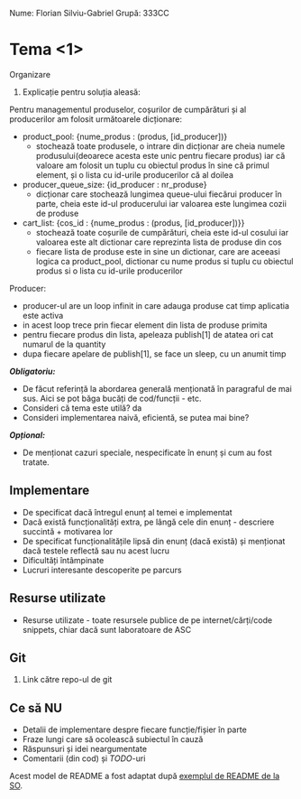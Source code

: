 Nume: Florian Silviu-Gabriel
Grupă: 333CC

# Tema <1> 

Organizare
1. Explicație pentru soluția aleasă:

Pentru managementul produselor, coșurilor de cumpărături și al producerilor am
folosit următoarele dicționare:
* product_pool: {nume_produs : (produs, [id_producer])}
  - stochează toate produsele, o intrare din dicționar are cheia numele
  produsului(deoarece acesta este unic pentru fiecare produs) iar că valoare
  am folosit un tuplu cu obiectul produs în sine că primul element, și o lista
  cu id-urile producerilor că al doilea
* producer_queue_size: {id_producer : nr_produse}
  - dicționar care stochează lungimea queue-ului fiecărui producer în parte,
  cheia este id-ul producerului iar valoarea este lungimea cozii de produse
* cart_list: {cos_id : {nume_produs : (produs, [id_producer])}}
  - stochează toate coșurile de cumpărături, cheia este id-ul cosului iar
  valoarea este alt dictionar care reprezinta lista de produse din cos
  - fiecare lista de produse este in sine un dictionar, care are aceeasi
  logica ca product_pool, dictionar cu nume produs si tuplu cu obiectul produs
  si o lista cu id-urile producerilor

Producer:
* producer-ul are un loop infinit in care adauga produse cat timp aplicatia
  este activa
* in acest loop trece prin fiecar element din lista de produse primita
* pentru fiecare produs din lista, apeleaza publish[1] de atatea ori cat
  numarul de la quantity
* dupa fiecare apelare de publish[1], se face un sleep, cu un anumit timp
  


***Obligatoriu:*** 


* De făcut referință la abordarea generală menționată în paragraful de mai sus. Aici se pot băga bucăți de cod/funcții - etc.
* Consideri că tema este utilă?
da
* Consideri implementarea naivă, eficientă, se putea mai bine?

***Opțional:***


* De menționat cazuri speciale, nespecificate în enunț și cum au fost tratate.


Implementare
-

* De specificat dacă întregul enunț al temei e implementat
* Dacă există funcționalități extra, pe lângă cele din enunț - descriere succintă + motivarea lor
* De specificat funcționalitățile lipsă din enunț (dacă există) și menționat dacă testele reflectă sau nu acest lucru
* Dificultăți întâmpinate
* Lucruri interesante descoperite pe parcurs


Resurse utilizate
-

* Resurse utilizate - toate resursele publice de pe internet/cărți/code snippets, chiar dacă sunt laboratoare de ASC

Git
-
1. Link către repo-ul de git

Ce să **NU**
-
* Detalii de implementare despre fiecare funcție/fișier în parte
* Fraze lungi care să ocolească subiectul în cauză
* Răspunsuri și idei neargumentate
* Comentarii (din cod) și *TODO*-uri

Acest model de README a fost adaptat după [exemplul de README de la SO](https://github.com/systems-cs-pub-ro/so/blob/master/assignments/README.example.md).